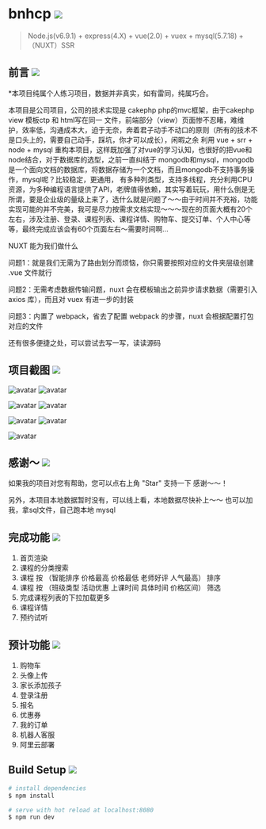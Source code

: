 # bnhcp <img src="https://img.shields.io/badge/bnhcp-v1.0.0-green.svg"/>

> Node.js(v6.9.1) + express(4.X) + vue(2.0) + vuex + mysql(5.7.18) + （NUXT）SSR
## 前言 <img src="https://img.shields.io/badge/preface-v1.0.0-yellowgreen.svg"/>

*本项目纯属个人练习项目，数据并非真实，如有雷同，纯属巧合。

本项目是公司项目，公司的技术实现是 cakephp php的mvc框架，由于cakephp view 模板ctp 和 html写在同一
文件，前端部分（view）页面惨不忍睹，难维护，效率低，沟通成本大，迫于无奈，奔着君子动手不动口的原则（所有的技术不是口头上的，需要自己动手，踩坑，你才可以成长），闲暇之余 利用 vue + srr + node + mysql 重构本项目，这样既加强了对vue的学习认知，也很好的把vue和node结合，对于数据库的选型，之前一直纠结于 mongodb和mysql，mongodb是一个面向文档的数据库，将数据存储为一个文档，而且mongodb不支持事务操作，mysql呢？比较稳定，更通用， 有多种列类型，支持多线程，充分利用CPU资源，为多种编程语言提供了API，老牌值得依赖，其实写着玩玩，用什么倒是无所谓，要是企业级的量级上来了，选什么就是问题了～～由于时间并不充裕，功能实现可能的并不完美，我可是尽力按需求文档实现～～～现在的页面大概有20个左右，涉及注册、登录、课程列表、课程详情、购物车、提交订单、个人中心等等，最终完成应该会有60个页面左右～需要时间啊...

NUXT 能为我们做什么

问题1：就是我们无需为了路由划分而烦恼，你只需要按照对应的文件夹层级创建 .vue 文件就行

问题2：无需考虑数据传输问题，nuxt 会在模板输出之前异步请求数据（需要引入 axios 库），而且对 vuex 有进一步的封装

问题3：内置了 webpack，省去了配置 webpack 的步骤，nuxt 会根据配置打包对应的文件

还有很多便捷之处，可以尝试去写一写，读读源码

## 项目截图 <img src="https://img.shields.io/badge/build-v1.0.0-blue.svg"/>

![avatar](https://github.com/github1586/bnhcp/blob/master/static/img/show1_gif.gif)
![avatar](https://github.com/github1586/bnhcp/blob/master/static/img/show2_gif.gif)

![avatar](https://github.com/github1586/bnhcp/blob/master/static/img/show3_gif.gif)
![avatar](https://github.com/github1586/bnhcp/blob/master/static/img/show4_gif.gif)

![avatar](https://github.com/github1586/bnhcp/blob/master/static/img/show5_gif.gif)
![avatar](https://github.com/github1586/bnhcp/blob/master/static/img/show6_gif.gif)

![avatar](https://github.com/github1586/bnhcp/blob/master/static/img/show7_gif.gif)


## 感谢～ <img src="https://img.shields.io/thank/you-v1.0.0-ff69b4.svg"/>

如果我的项目对您有帮助，您可以点右上角 "Star" 支持一下 感谢～～！

另外，本项目本地数据暂时没有，可以线上看，本地数据尽快补上～～ 也可以加我，拿sql文件，自己跑本地 mysql

## 完成功能 <img src="https://img.shields.io/badge/complete-v1.0.0-origin.svg"/>

1. 首页渲染
2. 课程的分类搜索
3. 课程 按 （智能排序 价格最高 价格最低 老师好评 人气最高） 排序
4. 课程 按 （班级类型 活动优惠 上课时间 具体时间 价格区间） 筛选
5. 完成课程列表的下拉加载更多 
6. 课程详情
7. 预约试听 

## 预计功能 <img src="https://img.shields.io/badge/estimate-v1.0.0-ff69b4.svg"/>
1. 购物车
2. 头像上传
3. 家长添加孩子
4. 登录注册
5. 报名
6. 优惠券
7. 我的订单
8. 机器人客服
9. 阿里云部署
## Build Setup <img src="https://img.shields.io/badge/build-v1.0.0-blue.svg"/>

``` bash
# install dependencies
$ npm install 

# serve with hot reload at localhost:8080
$ npm run dev



